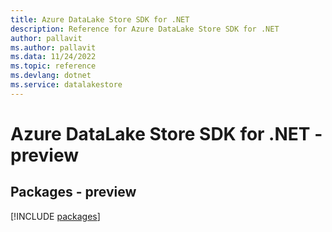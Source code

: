```yaml
---
title: Azure DataLake Store SDK for .NET
description: Reference for Azure DataLake Store SDK for .NET
author: pallavit
ms.author: pallavit
ms.data: 11/24/2022
ms.topic: reference
ms.devlang: dotnet
ms.service: datalakestore
---
```

# Azure DataLake Store SDK for .NET - preview
## Packages - preview
[!INCLUDE [packages](datalake-store-index.md)]